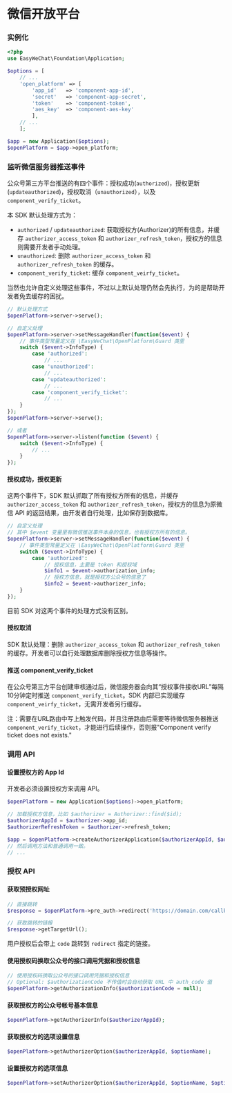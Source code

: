 # 微信开放平台


### 实例化

```php
<?php
use EasyWeChat\Foundation\Application;

$options = [
    // ...
    'open_platform' => [
        'app_id'   => 'component-app-id',
        'secret'   => 'component-app-secret',
        'token'    => 'component-token',
        'aes_key'  => 'component-aes-key'
        ],
    // ...
    ];

$app = new Application($options);
$openPlatform = $app->open_platform;
```

### 监听微信服务器推送事件

公众号第三方平台推送的有四个事件：授权成功(`authorized`)，授权更新(`updateauthorized`)，授权取消（`unauthorized`），以及 `component_verify_ticket`。

本 SDK 默认处理方式为：

- `authorized` / `updateauthorized`: 获取授权方(Authorizer)的所有信息，并缓存 `authorizer_access_token` 和 `authorizer_refresh_token`，授权方的信息则需要开发者手动处理。
- `unauthorized`: 删除 `authorizer_access_token` 和 `authorizer_refresh_token` 的缓存。
- `component_verify_ticket`: 缓存 `component_veirfy_ticket`。

当然也允许自定义处理这些事件，不过以上默认处理仍然会先执行，为的是帮助开发者免去缓存的困扰。

```php
// 默认处理方式
$openPlatform->server->serve();

// 自定义处理
$openPlatform->server->setMessageHandler(function($event) {
    // 事件类型常量定义在 \EasyWeChat\OpenPlatform\Guard 类里
    switch ($event->InfoType) {
        case 'authorized':
            // ...
        case 'unauthorized':
            // ...
        case 'updateauthorized':
            // ...
        case 'component_verify_ticket':
            // ...
    }
});
$openPlatform->server->serve();

// 或者
$openPlatform->server->listen(function ($event) {
    switch ($event->InfoType) {
        // ...
    }
});
```

#### 授权成功，授权更新

这两个事件下，SDK 默认抓取了所有授权方所有的信息，并缓存 `authorizer_access_token` 和 `authorizer_refresh_token`，授权方的信息为原微信 API 的返回结果，由开发者自行处理，比如保存到数据库。

```php
// 自定义处理
// 其中 $event 变量里有微信推送事件本身的信息，也有授权方所有的信息。
$openPlatform->server->setMessageHandler(function($event) {
    // 事件类型常量定义在 \EasyWeChat\OpenPlatform\Guard 类里
    switch ($event->InfoType) {
        case 'authorized':
            // 授权信息，主要是 token 和授权域
            $info1 = $event->authorization_info;
            // 授权方信息，就是授权方公众号的信息了
            $info2 = $event->authorizer_info;
    }
});
```

目前 SDK 对这两个事件的处理方式没有区别。

#### 授权取消

SDK 默认处理：删除 `authorizer_access_token` 和 `authorizer_refresh_token` 的缓存。开发者可以自行处理数据库删除授权方信息等操作。

#### 推送 component_verify_ticket

在公众号第三方平台创建审核通过后，微信服务器会向其“授权事件接收URL”每隔10分钟定时推送 `component_verify_ticket`。SDK 内部已实现缓存 `component_veirfy_ticket`，无需开发者另行缓存。

注：需要在URL路由中写上触发代码，并且注册路由后需要等待微信服务器推送 `component_verify_ticket`，才能进行后续操作，否则报"Component verify ticket does not exists."

### 调用 API

#### 设置授权方的 App Id

开发者必须设置授权方来调用 API。

```php
$openPlatform = new Application($options)->open_platform;

// 加载授权方信息，比如 $authorizer = Authorizer::find($id);
$authorizerAppId = $authorizer->app_id;
$authorizerRefreshToken = $authorizer->refresh_token;

$app = $openPlatform->createAuthorizerApplication($authorizerAppId, $authorizerRefreshToken);
// 然后调用方法和普通调用一致。
// ...
```

### 授权 API

#### 获取预授权网址

```php
// 直接跳转
$response = $openPlatform->pre_auth->redirect('https://domain.com/callback');

// 获取跳转的链接
$response->getTargetUrl();
```

用户授权后会带上 `code` 跳转到 `redirect` 指定的链接。

#### 使用授权码换取公众号的接口调用凭据和授权信息

```php
// 使用授权码换取公众号的接口调用凭据和授权信息
// Optional: $authorizationCode 不传值时会自动获取 URL 中 auth_code 值
$openPlatform->getAuthorizationInfo($authorizationCode = null);
```

#### 获取授权方的公众号帐号基本信息

```php
$openPlatform->getAuthorizerInfo($authorizerAppId);
```

#### 获取授权方的选项设置信息

```php
$openPlatform->getAuthorizerOption($authorizerAppId, $optionName);
```

#### 设置授权方的选项信息

```php
$openPlatform->setAuthorizerOption($authorizerAppId, $optionName, $optionValue);
```
